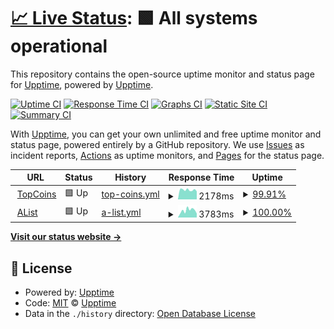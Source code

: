 # [📈 Live Status](https://klentoy.github.io/shipwreck-uptime/): <!--live status--> **🟩 All systems operational**

This repository contains the open-source uptime monitor and status page for [Upptime](https://upptime.js.org), powered by [Upptime](https://github.com/upptime/upptime).

[![Uptime CI](https://github.com/klentoy/shipwreck-uptime/workflows/Uptime%20CI/badge.svg)](https://github.com/klentoy/shipwreck-uptime/actions?query=workflow%3A%22Uptime+CI%22)
[![Response Time CI](https://github.com/klentoy/shipwreck-uptime/workflows/Response%20Time%20CI/badge.svg)](https://github.com/klentoy/shipwreck-uptime/actions?query=workflow%3A%22Response+Time+CI%22)
[![Graphs CI](https://github.com/klentoy/shipwreck-uptime/workflows/Graphs%20CI/badge.svg)](https://github.com/klentoy/shipwreck-uptime/actions?query=workflow%3A%22Graphs+CI%22)
[![Static Site CI](https://github.com/klentoy/shipwreck-uptime/workflows/Static%20Site%20CI/badge.svg)](https://github.com/klentoy/shipwreck-uptime/actions?query=workflow%3A%22Static+Site+CI%22)
[![Summary CI](https://github.com/klentoy/shipwreck-uptime/workflows/Summary%20CI/badge.svg)](https://github.com/klentoy/shipwreck-uptime/actions?query=workflow%3A%22Summary+CI%22)

With [Upptime](https://upptime.js.org), you can get your own unlimited and free uptime monitor and status page, powered entirely by a GitHub repository. We use [Issues](https://github.com/upptime/upptime/issues) as incident reports, [Actions](https://github.com/klentoy/shipwreck-uptime/actions) as uptime monitors, and [Pages](https://klentoy.github.io/shipwreck-uptime/) for the status page.

<!--start: status pages-->
<!-- This summary is generated by Upptime (https://github.com/upptime/upptime) -->
<!-- Do not edit this manually, your changes will be overwritten -->
<!-- prettier-ignore -->
| URL | Status | History | Response Time | Uptime |
| --- | ------ | ------- | ------------- | ------ |
| <img alt="" src="https://favicons.githubusercontent.com/thetopcoins.com" height="13"> [TopCoins](http://thetopcoins.com/) | 🟩 Up | [top-coins.yml](https://github.com/klentoy/shipwreck-uptime/commits/HEAD/history/top-coins.yml) | <details><summary><img alt="Response time graph" src="./graphs/top-coins/response-time-week.png" height="20"> 2178ms</summary><br><a href="https://klentoy.github.io/shipwreck-uptime/history/top-coins"><img alt="Response time 2309" src="https://img.shields.io/endpoint?url=https%3A%2F%2Fraw.githubusercontent.com%2Fklentoy%2Fshipwreck-uptime%2FHEAD%2Fapi%2Ftop-coins%2Fresponse-time.json"></a><br><a href="https://klentoy.github.io/shipwreck-uptime/history/top-coins"><img alt="24-hour response time 1867" src="https://img.shields.io/endpoint?url=https%3A%2F%2Fraw.githubusercontent.com%2Fklentoy%2Fshipwreck-uptime%2FHEAD%2Fapi%2Ftop-coins%2Fresponse-time-day.json"></a><br><a href="https://klentoy.github.io/shipwreck-uptime/history/top-coins"><img alt="7-day response time 2178" src="https://img.shields.io/endpoint?url=https%3A%2F%2Fraw.githubusercontent.com%2Fklentoy%2Fshipwreck-uptime%2FHEAD%2Fapi%2Ftop-coins%2Fresponse-time-week.json"></a><br><a href="https://klentoy.github.io/shipwreck-uptime/history/top-coins"><img alt="30-day response time 2252" src="https://img.shields.io/endpoint?url=https%3A%2F%2Fraw.githubusercontent.com%2Fklentoy%2Fshipwreck-uptime%2FHEAD%2Fapi%2Ftop-coins%2Fresponse-time-month.json"></a><br><a href="https://klentoy.github.io/shipwreck-uptime/history/top-coins"><img alt="1-year response time 2309" src="https://img.shields.io/endpoint?url=https%3A%2F%2Fraw.githubusercontent.com%2Fklentoy%2Fshipwreck-uptime%2FHEAD%2Fapi%2Ftop-coins%2Fresponse-time-year.json"></a></details> | <details><summary><a href="https://klentoy.github.io/shipwreck-uptime/history/top-coins">99.91%</a></summary><a href="https://klentoy.github.io/shipwreck-uptime/history/top-coins"><img alt="All-time uptime 99.99%" src="https://img.shields.io/endpoint?url=https%3A%2F%2Fraw.githubusercontent.com%2Fklentoy%2Fshipwreck-uptime%2FHEAD%2Fapi%2Ftop-coins%2Fuptime.json"></a><br><a href="https://klentoy.github.io/shipwreck-uptime/history/top-coins"><img alt="24-hour uptime 99.37%" src="https://img.shields.io/endpoint?url=https%3A%2F%2Fraw.githubusercontent.com%2Fklentoy%2Fshipwreck-uptime%2FHEAD%2Fapi%2Ftop-coins%2Fuptime-day.json"></a><br><a href="https://klentoy.github.io/shipwreck-uptime/history/top-coins"><img alt="7-day uptime 99.91%" src="https://img.shields.io/endpoint?url=https%3A%2F%2Fraw.githubusercontent.com%2Fklentoy%2Fshipwreck-uptime%2FHEAD%2Fapi%2Ftop-coins%2Fuptime-week.json"></a><br><a href="https://klentoy.github.io/shipwreck-uptime/history/top-coins"><img alt="30-day uptime 99.98%" src="https://img.shields.io/endpoint?url=https%3A%2F%2Fraw.githubusercontent.com%2Fklentoy%2Fshipwreck-uptime%2FHEAD%2Fapi%2Ftop-coins%2Fuptime-month.json"></a><br><a href="https://klentoy.github.io/shipwreck-uptime/history/top-coins"><img alt="1-year uptime 99.99%" src="https://img.shields.io/endpoint?url=https%3A%2F%2Fraw.githubusercontent.com%2Fklentoy%2Fshipwreck-uptime%2FHEAD%2Fapi%2Ftop-coins%2Fuptime-year.json"></a></details>
| <img alt="" src="https://favicons.githubusercontent.com/alistpropertygroup.com.au" height="13"> [AList](http://alistpropertygroup.com.au/) | 🟩 Up | [a-list.yml](https://github.com/klentoy/shipwreck-uptime/commits/HEAD/history/a-list.yml) | <details><summary><img alt="Response time graph" src="./graphs/a-list/response-time-week.png" height="20"> 3783ms</summary><br><a href="https://klentoy.github.io/shipwreck-uptime/history/a-list"><img alt="Response time 1939" src="https://img.shields.io/endpoint?url=https%3A%2F%2Fraw.githubusercontent.com%2Fklentoy%2Fshipwreck-uptime%2FHEAD%2Fapi%2Fa-list%2Fresponse-time.json"></a><br><a href="https://klentoy.github.io/shipwreck-uptime/history/a-list"><img alt="24-hour response time 2118" src="https://img.shields.io/endpoint?url=https%3A%2F%2Fraw.githubusercontent.com%2Fklentoy%2Fshipwreck-uptime%2FHEAD%2Fapi%2Fa-list%2Fresponse-time-day.json"></a><br><a href="https://klentoy.github.io/shipwreck-uptime/history/a-list"><img alt="7-day response time 3783" src="https://img.shields.io/endpoint?url=https%3A%2F%2Fraw.githubusercontent.com%2Fklentoy%2Fshipwreck-uptime%2FHEAD%2Fapi%2Fa-list%2Fresponse-time-week.json"></a><br><a href="https://klentoy.github.io/shipwreck-uptime/history/a-list"><img alt="30-day response time 2535" src="https://img.shields.io/endpoint?url=https%3A%2F%2Fraw.githubusercontent.com%2Fklentoy%2Fshipwreck-uptime%2FHEAD%2Fapi%2Fa-list%2Fresponse-time-month.json"></a><br><a href="https://klentoy.github.io/shipwreck-uptime/history/a-list"><img alt="1-year response time 1939" src="https://img.shields.io/endpoint?url=https%3A%2F%2Fraw.githubusercontent.com%2Fklentoy%2Fshipwreck-uptime%2FHEAD%2Fapi%2Fa-list%2Fresponse-time-year.json"></a></details> | <details><summary><a href="https://klentoy.github.io/shipwreck-uptime/history/a-list">100.00%</a></summary><a href="https://klentoy.github.io/shipwreck-uptime/history/a-list"><img alt="All-time uptime 100.00%" src="https://img.shields.io/endpoint?url=https%3A%2F%2Fraw.githubusercontent.com%2Fklentoy%2Fshipwreck-uptime%2FHEAD%2Fapi%2Fa-list%2Fuptime.json"></a><br><a href="https://klentoy.github.io/shipwreck-uptime/history/a-list"><img alt="24-hour uptime 100.00%" src="https://img.shields.io/endpoint?url=https%3A%2F%2Fraw.githubusercontent.com%2Fklentoy%2Fshipwreck-uptime%2FHEAD%2Fapi%2Fa-list%2Fuptime-day.json"></a><br><a href="https://klentoy.github.io/shipwreck-uptime/history/a-list"><img alt="7-day uptime 100.00%" src="https://img.shields.io/endpoint?url=https%3A%2F%2Fraw.githubusercontent.com%2Fklentoy%2Fshipwreck-uptime%2FHEAD%2Fapi%2Fa-list%2Fuptime-week.json"></a><br><a href="https://klentoy.github.io/shipwreck-uptime/history/a-list"><img alt="30-day uptime 100.00%" src="https://img.shields.io/endpoint?url=https%3A%2F%2Fraw.githubusercontent.com%2Fklentoy%2Fshipwreck-uptime%2FHEAD%2Fapi%2Fa-list%2Fuptime-month.json"></a><br><a href="https://klentoy.github.io/shipwreck-uptime/history/a-list"><img alt="1-year uptime 100.00%" src="https://img.shields.io/endpoint?url=https%3A%2F%2Fraw.githubusercontent.com%2Fklentoy%2Fshipwreck-uptime%2FHEAD%2Fapi%2Fa-list%2Fuptime-year.json"></a></details>

<!--end: status pages-->

[**Visit our status website →**](https://klentoy.github.io/shipwreck-uptime/)

## 📄 License

- Powered by: [Upptime](https://github.com/upptime/upptime)
- Code: [MIT](./LICENSE) © [Upptime](https://upptime.js.org)
- Data in the `./history` directory: [Open Database License](https://opendatacommons.org/licenses/odbl/1-0/)
